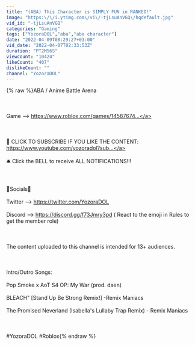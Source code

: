 ```yaml
---
title: "(ABA) This Character is SIMPLY FUN in RANKED!"
image: "https:\/\/i.ytimg.com\/vi\/-tjLsuAnVGQ\/hqdefault.jpg"
vid_id: "-tjLsuAnVGQ"
categories: "Gaming"
tags: ["YozoraDOL","aba","aba character"]
date: "2022-04-09T08:29:27+03:00"
vid_date: "2022-04-07T02:33:53Z"
duration: "PT2M56S"
viewcount: "10424"
likeCount: "407"
dislikeCount: ""
channel: "YozoraDOL"
---
```

{% raw %}ABA / Anime Battle Arena <br /><br /><br /><br />Game ⟶ <a rel="nofollow" target="blank" href="https://www.roblox.com/games/14587674...">https://www.roblox.com/games/14587674...</a><br /><br /><br /><br />💖 CLICK TO SUBSCRIBE IF YOU LIKE THE CONTENT:  <a rel="nofollow" target="blank" href="https://www.youtube.com/yozoradol?sub...">https://www.youtube.com/yozoradol?sub...</a><br /><br />🛎️ Click the BELL to receive ALL NOTIFICATIONS!!! <br /><br /><br /><br />💙Socials💙<br /><br />Twitter  ⟶ <a rel="nofollow" target="blank" href="https://twitter.com/YozoraDOL">https://twitter.com/YozoraDOL</a><br /><br />Discord ⟶ <a rel="nofollow" target="blank" href="https://discord.gg/f73Jmry3pd">https://discord.gg/f73Jmry3pd</a> ( React to the emoji in Rules to get the member role)<br /><br /><br /><br />The content uploaded to this channel is intended for 13+ audiences.<br /><br /><br /><br />Intro/Outro Songs: <br /><br />Pop Smoke x AoT S4 OP: My War (prod. daen)<br /><br />BLEACH&quot; [Stand Up Be Strong Remix!] -Remix Maniacs<br /><br />The Promised Neverland (Isabella's Lullaby Trap Remix) - Remix Maniacs <br /><br /><br /><br />#YozoraDOL #Roblox{% endraw %}

